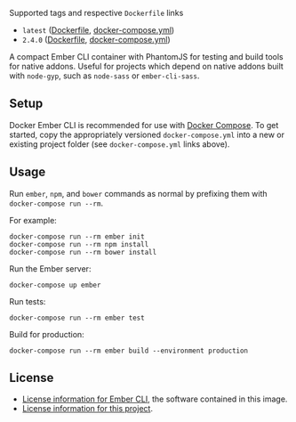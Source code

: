 Supported tags and respective `Dockerfile` links

* `latest` ([Dockerfile](https://github.com/randallmorey/docker-ember-cli/blob/master/Dockerfile), [docker-compose.yml](https://github.com/randallmorey/docker-ember-cli/blob/master/docker-compose.yml))
* `2.4.0` ([Dockerfile](https://github.com/randallmorey/docker-ember-cli/blob/2.4.0/Dockerfile), [docker-compose.yml](https://github.com/randallmorey/docker-ember-cli/blob/2.4.0/docker-compose.yml))

A compact Ember CLI container with PhantomJS for testing and build tools for
native addons.  Useful for projects which depend on native addons built with
`node-gyp`, such as `node-sass` or `ember-cli-sass`.


## Setup

Docker Ember CLI is recommended for use with
[Docker Compose](https://docs.docker.com/compose/).
To get started, copy the appropriately versioned `docker-compose.yml` into a
new or existing project folder (see `docker-compose.yml` links above).


## Usage

Run `ember`, `npm`, and `bower` commands as normal by prefixing them
with `docker-compose run --rm`.

For example:
```
docker-compose run --rm ember init
docker-compose run --rm npm install
docker-compose run --rm bower install
```

Run the Ember server:
```
docker-compose up ember
```

Run tests:
```
docker-compose run --rm ember test
```

Build for production:
```
docker-compose run --rm ember build --environment production
```


## License

* [License information for Ember CLI](https://github.com/ember-cli/ember-cli/blob/master/LICENSE.md), the software contained in this image.
* [License information for this project](https://github.com/randallmorey/docker-ember-cli/blob/master/LICENSE.md).
